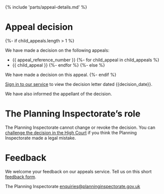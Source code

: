{% include 'parts/appeal-details.md' %}

# Appeal decision

{%- if child_appeals.length > 1 %}

We have made a decision on the following appeals:
- {{ appeal_reference_number }}
{%- for child_appeal in child_appeals %}
- {{ child_appeal }}
{%- endfor %}
{%- else %}

We have made a decision on this appeal.
{%- endif %}

[Sign in to our service]({{front_office_url}}/manage-appeals/{{appeal_reference_number}}) to view the decision letter dated {{decision_date}}.

We have also informed the appellant of the decision.

# The Planning Inspectorate’s role

The Planning Inspectorate cannot change or revoke the decision. You can [challenge the decision in the High Court](https://www.gov.uk/appeal-planning-decision/if-you-think-the-appeal-decision-is-legally-incorrect) if you think the Planning Inspectorate made a legal mistake.

# Feedback

We welcome your feedback on our appeals service. Tell us on this short [feedback form](https://forms.office.com/pages/responsepage.aspx?id=mN94WIhvq0iTIpmM5VcIjfMZj__F6D9LmMUUyoUrZDZUOERYMEFBN0NCOFdNU1BGWEhHUFQxWVhUUy4u).

The Planning Inspectorate
enquiries@planninginspectorate.gov.uk